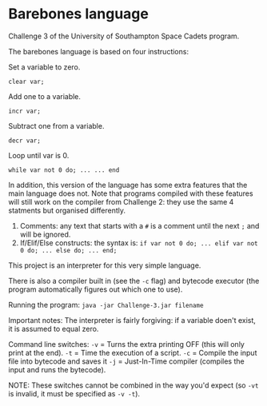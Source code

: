 # Barebones language
Challenge 3 of the University of Southampton Space Cadets program.

The barebones language is based on four instructions:

Set a variable to zero.

`clear var;`

Add one to a variable.

`incr var;`
  
Subtract one from a variable.

`decr var;`
  
Loop until var is 0.

`while var not 0 do;
...
...
end`

In addition, this version of the language has some extra features that the main language does not.
Note that programs compiled with these features will still work on the compiler from Challenge 2: they use the same 4 statments but organised differently.


1) Comments: any text that starts with a `#` is a comment until the next `;` and will be ignored.
2) If/Elif/Else constructs: the syntax is: `if var not 0 do; ... elif var not 0 do; ... else do; ... end;`
  
This project is an interpreter for this very simple language.

There is also a compiler built in (see the `-c` flag) and bytecode executor (the program automatically figures out which one to use).

Running the program:
`java -jar Challenge-3.jar filename` 


Important notes:
The interpreter is fairly forgiving: if a variable doen't exist, it is assumed to equal zero.

Command line switches:
`-v` = Turns the extra printing OFF (this will only print at the end).
`-t` = Time the execution of a script.
`-c` = Compile the input file into bytecode and saves it
`-j` = Just-In-Time compiler (compiles the input and runs the bytecode).

NOTE: These switches cannot be combined in the way you'd expect (so `-vt` is invalid, it must be specified as `-v -t`).
